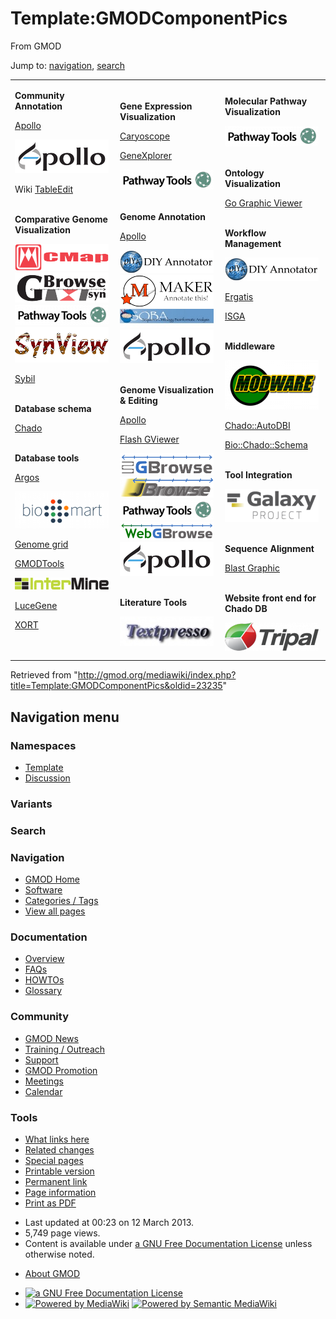 <div id="mw-page-base" class="noprint">

</div>

<div id="mw-head-base" class="noprint">

</div>

<div id="content" class="mw-body" role="main">

<span id="top"></span>

<div id="mw-js-message" style="display:none;">

</div>



# <span dir="auto">Template:GMODComponentPics</span>

<div id="bodyContent">

<div id="siteSub">

From GMOD

</div>

<div id="contentSub">

</div>

<div id="jump-to-nav" class="mw-jump">

Jump to: [navigation](#mw-navigation), [search](#p-search)

</div>

<div id="mw-content-text" class="mw-content-ltr" lang="en" dir="ltr">

<table width="80%" data-align="center" data-cellpadding="10px">
<colgroup>
<col style="width: 33%" />
<col style="width: 33%" />
<col style="width: 33%" />
</colgroup>
<tbody>
<tr class="odd">
<td data-valign="top"><p><strong>Community Annotation</strong></p>
<p><a href="Apollo.1" title="Apollo">Apollo</a></p>
<div class="floatnone">
<a href="WebApollo.1" title="WebApollo"><img
src="../mediawiki/images/thumb/1/1b/ApolloLogo.png/150px-ApolloLogo.png"
srcset="../mediawiki/images/thumb/1/1b/ApolloLogo.png/225px-ApolloLogo.png 1.5x, ../mediawiki/images/thumb/1/1b/ApolloLogo.png/300px-ApolloLogo.png 2x"
width="150" height="54" alt="WebApollo" /></a>
</div>
<p>Wiki <a href="TableEdit.1" title="TableEdit">TableEdit</a></p>
<p><br />
<strong>Comparative Genome Visualization</strong></p>
<div class="floatnone">
<a href="CMap.1" title="CMap"><img
src="../mediawiki/images/thumb/e/ec/CMapLogo-horiz.png/150px-CMapLogo-horiz.png"
srcset="../mediawiki/images/thumb/e/ec/CMapLogo-horiz.png/225px-CMapLogo-horiz.png 1.5x, ../mediawiki/images/thumb/e/ec/CMapLogo-horiz.png/300px-CMapLogo-horiz.png 2x"
width="150" height="43" alt="CMap" /></a>
</div>
<div class="floatnone">
<a href="GBrowse_syn.1" title="GBrowse Synteny Browser"><img
src="../mediawiki/images/thumb/4/44/GBrowse_syn_logo.png/150px-GBrowse_syn_logo.png"
srcset="../mediawiki/images/thumb/4/44/GBrowse_syn_logo.png/225px-GBrowse_syn_logo.png 1.5x, ../mediawiki/images/thumb/4/44/GBrowse_syn_logo.png/300px-GBrowse_syn_logo.png 2x"
width="150" height="48" alt="GBrowse Synteny Browser" /></a>
</div>
<div class="floatnone">
<a href="Pathway_Tools.1" title="Pathway Tools"><img
src="../mediawiki/images/thumb/1/1b/PathwayTools.png/150px-PathwayTools.png"
srcset="../mediawiki/images/thumb/1/1b/PathwayTools.png/225px-PathwayTools.png 1.5x, ../mediawiki/images/thumb/1/1b/PathwayTools.png/300px-PathwayTools.png 2x"
width="150" height="33" alt="Pathway Tools" /></a>
</div>
<div class="floatnone">
<a href="SynView" title="SynView"><img
src="../mediawiki/images/thumb/b/b3/SynView_Icon.gif/150px-SynView_Icon.gif"
srcset="../mediawiki/images/b/b3/SynView_Icon.gif 1.5x, ../mediawiki/images/b/b3/SynView_Icon.gif 2x"
width="150" height="57" alt="SynView" /></a>
</div>
<p><a href="Sybil" title="Sybil">Sybil</a></p>
<p><br />
<strong>Database schema</strong></p>
<p><a href="Chado" class="mw-redirect" title="Chado">Chado</a></p>
<p><br />
<strong>Database tools</strong></p>
<p><a href="Argos" title="Argos">Argos</a></p>
<div class="floatnone">
<a href="BioMart" title="BioMart"><img
src="../mediawiki/images/thumb/a/a4/Biomart250.png/150px-Biomart250.png"
srcset="../mediawiki/images/thumb/a/a4/Biomart250.png/225px-Biomart250.png 1.5x, ../mediawiki/images/a/a4/Biomart250.png 2x"
width="150" height="59" alt="BioMart" /></a>
</div>
<p><a href="Genome_grid" title="Genome grid">Genome grid</a></p>
<p><a href="GMODTools" title="GMODTools">GMODTools</a></p>
<div class="floatnone">
<a href="InterMine" title="InterMine"><img
src="../mediawiki/images/thumb/1/13/InterMineLogo.png/150px-InterMineLogo.png"
srcset="../mediawiki/images/thumb/1/13/InterMineLogo.png/225px-InterMineLogo.png 1.5x, ../mediawiki/images/thumb/1/13/InterMineLogo.png/300px-InterMineLogo.png 2x"
width="150" height="19" alt="InterMine" /></a>
</div>
<p><a href="LuceGene" title="LuceGene">LuceGene</a></p>
<p><a href="XORT.1" title="XORT">XORT</a></p>
<p><br />
</p></td>
<td data-valign="top"><p><strong>Gene Expression
Visualization</strong></p>
<p><a href="Caryoscope" title="Caryoscope">Caryoscope</a></p>
<p><a href="GeneXplorer" title="GeneXplorer">GeneXplorer</a></p>
<div class="floatnone">
<a href="Pathway_Tools.1" title="Pathway Tools"><img
src="../mediawiki/images/thumb/1/1b/PathwayTools.png/150px-PathwayTools.png"
srcset="../mediawiki/images/thumb/1/1b/PathwayTools.png/225px-PathwayTools.png 1.5x, ../mediawiki/images/thumb/1/1b/PathwayTools.png/300px-PathwayTools.png 2x"
width="150" height="33" alt="Pathway Tools" /></a>
</div>
<p><br />
<strong>Genome Annotation</strong></p>
<p><a href="Apollo.1" title="Apollo">Apollo</a></p>
<div class="floatnone">
<a href="DIYA" title="DIYA"><img
src="../mediawiki/images/thumb/e/e6/DIYALogo_Text.png/150px-DIYALogo_Text.png"
srcset="../mediawiki/images/thumb/e/e6/DIYALogo_Text.png/225px-DIYALogo_Text.png 1.5x, ../mediawiki/images/thumb/e/e6/DIYALogo_Text.png/300px-DIYALogo_Text.png 2x"
width="150" height="37" alt="DIYA" /></a>
</div>
<div class="floatnone">
<a href="MAKER.1" title="MAKER"><img
src="../mediawiki/images/thumb/3/37/MAKERLogo.png/150px-MAKERLogo.png"
srcset="../mediawiki/images/thumb/3/37/MAKERLogo.png/225px-MAKERLogo.png 1.5x, ../mediawiki/images/thumb/3/37/MAKERLogo.png/300px-MAKERLogo.png 2x"
width="150" height="51" alt="MAKER" /></a>
</div>
<div class="floatnone">
<a href="SOBA.1" title="SOBA"><img
src="../mediawiki/images/thumb/b/b6/SOBA_Header.jpg/150px-SOBA_Header.jpg"
srcset="../mediawiki/images/thumb/b/b6/SOBA_Header.jpg/225px-SOBA_Header.jpg 1.5x, ../mediawiki/images/thumb/b/b6/SOBA_Header.jpg/300px-SOBA_Header.jpg 2x"
width="150" height="30" alt="SOBA" /></a>
</div>
<div class="floatnone">
<a href="WebApollo.1" title="WebApollo"><img
src="../mediawiki/images/thumb/1/1b/ApolloLogo.png/150px-ApolloLogo.png"
srcset="../mediawiki/images/thumb/1/1b/ApolloLogo.png/225px-ApolloLogo.png 1.5x, ../mediawiki/images/thumb/1/1b/ApolloLogo.png/300px-ApolloLogo.png 2x"
width="150" height="54" alt="WebApollo" /></a>
</div>
<p><br />
<strong>Genome Visualization &amp; Editing</strong></p>
<p><a href="Apollo.1" title="Apollo">Apollo</a></p>
<p><a href="Flash_GViewer" title="Flash GViewer">Flash GViewer</a></p>
<div class="floatnone">
<a href="GBrowse.1" title="GBrowse"><img
src="../mediawiki/images/thumb/0/04/GBrowseLogo.png/150px-GBrowseLogo.png"
srcset="../mediawiki/images/thumb/0/04/GBrowseLogo.png/225px-GBrowseLogo.png 1.5x, ../mediawiki/images/thumb/0/04/GBrowseLogo.png/300px-GBrowseLogo.png 2x"
width="150" height="35" alt="GBrowse" /></a>
</div>
<div class="floatnone">
<a href="JBrowse.1" title="JBrowse"><img
src="../mediawiki/images/thumb/a/ac/JBrowseLogo.png/150px-JBrowseLogo.png"
srcset="../mediawiki/images/thumb/a/ac/JBrowseLogo.png/225px-JBrowseLogo.png 1.5x, ../mediawiki/images/thumb/a/ac/JBrowseLogo.png/300px-JBrowseLogo.png 2x"
width="150" height="33" alt="JBrowse" /></a>
</div>
<div class="floatnone">
<a href="Pathway_Tools.1" title="Pathway Tools"><img
src="../mediawiki/images/thumb/1/1b/PathwayTools.png/150px-PathwayTools.png"
srcset="../mediawiki/images/thumb/1/1b/PathwayTools.png/225px-PathwayTools.png 1.5x, ../mediawiki/images/thumb/1/1b/PathwayTools.png/300px-PathwayTools.png 2x"
width="150" height="33" alt="Pathway Tools" /></a>
</div>
<div class="floatnone">
<a href="WebGBrowse.1" title="WebGBrowse"><img
src="../mediawiki/images/thumb/3/3a/WebGBrowseLogo.png/150px-WebGBrowseLogo.png"
srcset="../mediawiki/images/thumb/3/3a/WebGBrowseLogo.png/225px-WebGBrowseLogo.png 1.5x, ../mediawiki/images/thumb/3/3a/WebGBrowseLogo.png/300px-WebGBrowseLogo.png 2x"
width="150" height="29" alt="WebGBrowse" /></a>
</div>
<div class="floatnone">
<a href="WebApollo.1" title="WebApollo"><img
src="../mediawiki/images/thumb/1/1b/ApolloLogo.png/150px-ApolloLogo.png"
srcset="../mediawiki/images/thumb/1/1b/ApolloLogo.png/225px-ApolloLogo.png 1.5x, ../mediawiki/images/thumb/1/1b/ApolloLogo.png/300px-ApolloLogo.png 2x"
width="150" height="54" alt="WebApollo" /></a>
</div>
<p><br />
<strong>Literature Tools</strong></p>
<div class="floatnone">
<a href="Textpresso" title="Textpresso"><img
src="../mediawiki/images/thumb/c/c4/TextpressoLogo.jpg/150px-TextpressoLogo.jpg"
srcset="../mediawiki/images/c/c4/TextpressoLogo.jpg 1.5x, ../mediawiki/images/c/c4/TextpressoLogo.jpg 2x"
width="150" height="47" alt="Textpresso" /></a>
</div></td>
<td data-valign="top"><p><strong>Molecular Pathway
Visualization</strong></p>
<div class="floatnone">
<a href="Pathway_Tools.1" title="Pathway Tools"><img
src="../mediawiki/images/thumb/1/1b/PathwayTools.png/150px-PathwayTools.png"
srcset="../mediawiki/images/thumb/1/1b/PathwayTools.png/225px-PathwayTools.png 1.5x, ../mediawiki/images/thumb/1/1b/PathwayTools.png/300px-PathwayTools.png 2x"
width="150" height="33" alt="Pathway Tools" /></a>
</div>
<p><br />
<strong>Ontology Visualization</strong></p>
<p><a href="GO_Graphic_Viewer.1" title="GO Graphic Viewer">Go Graphic
Viewer</a></p>
<p><br />
<strong>Workflow Management</strong></p>
<div class="floatnone">
<a href="DIYA" title="DIYA"><img
src="../mediawiki/images/thumb/e/e6/DIYALogo_Text.png/150px-DIYALogo_Text.png"
srcset="../mediawiki/images/thumb/e/e6/DIYALogo_Text.png/225px-DIYALogo_Text.png 1.5x, ../mediawiki/images/thumb/e/e6/DIYALogo_Text.png/300px-DIYALogo_Text.png 2x"
width="150" height="37" alt="DIYA" /></a>
</div>
<p><a href="TIGR-Workflow_/_Ergatis"
title="TIGR-Workflow / Ergatis">Ergatis</a></p>
<p><a href="ISGA" title="ISGA">ISGA</a></p>
<p><br />
<strong>Middleware</strong></p>
<div class="floatnone">
<a href="Modware" title="Modware"><img
src="../mediawiki/images/thumb/e/e3/ModwareLogo.png/150px-ModwareLogo.png"
srcset="../mediawiki/images/thumb/e/e3/ModwareLogo.png/225px-ModwareLogo.png 1.5x, ../mediawiki/images/thumb/e/e3/ModwareLogo.png/300px-ModwareLogo.png 2x"
width="150" height="79" alt="Modware" /></a>
</div>
<p><a href="Chado::AutoDBI"
title="Chado::AutoDBI">Chado::AutoDBI</a></p>
<p><a href="Bio::Chado::Schema"
title="Bio::Chado::Schema">Bio::Chado::Schema</a></p>
<p><br />
<strong>Tool Integration</strong></p>
<div class="floatnone">
<a href="Galaxy.1" title="Galaxy"><img
src="../mediawiki/images/thumb/c/c7/GalaxyLogoBigger.png/150px-GalaxyLogoBigger.png"
srcset="../mediawiki/images/thumb/c/c7/GalaxyLogoBigger.png/225px-GalaxyLogoBigger.png 1.5x, ../mediawiki/images/thumb/c/c7/GalaxyLogoBigger.png/300px-GalaxyLogoBigger.png 2x"
width="150" height="53" alt="Galaxy" /></a>
</div>
<p><br />
<strong>Sequence Alignment</strong></p>
<p><a href="BLAST_Graphic_Viewer.1" title="BLAST Graphic Viewer">Blast
Graphic</a></p>
<p><br />
<strong>Website front end for Chado DB</strong></p>
<div class="floatnone">
<a href="Tripal.1" title="Tripal"><img
src="../mediawiki/images/thumb/0/06/TripalLogo.png/150px-TripalLogo.png"
srcset="../mediawiki/images/thumb/0/06/TripalLogo.png/225px-TripalLogo.png 1.5x, ../mediawiki/images/thumb/0/06/TripalLogo.png/300px-TripalLogo.png 2x"
width="150" height="45" alt="Tripal" /></a>
</div></td>
</tr>
</tbody>
</table>

</div>

<div class="printfooter">

Retrieved from
"<http://gmod.org/mediawiki/index.php?title=Template:GMODComponentPics&oldid=23235>"

</div>

<div id="catlinks" class="catlinks catlinks-allhidden">

</div>

<div class="visualClear">

</div>

</div>

</div>

<div id="mw-navigation">

## Navigation menu

<div id="mw-head">



<div id="left-navigation">

<div id="p-namespaces" class="vectorTabs" role="navigation"
aria-labelledby="p-namespaces-label">

### Namespaces

- <span id="ca-nstab-template"><a href="Template:GMODComponentPics" accesskey="c"
  title="View the template [c]">Template</a></span>
- <span id="ca-talk"><a
  href="http://gmod.org/mediawiki/index.php?title=Template_talk:GMODComponentPics&amp;action=edit&amp;redlink=1"
  accesskey="t"
  title="Discussion about the content page [t]">Discussion</a></span>

</div>

<div id="p-variants" class="vectorMenu emptyPortlet" role="navigation"
aria-labelledby="p-variants-label">

### 

### Variants[](#)

<div class="menu">

</div>

</div>

</div>

<div id="right-navigation">





</div>

<div id="p-search" role="search">

### Search

<div id="simpleSearch">

</div>

</div>

</div>

</div>

<div id="mw-panel">

<div id="p-logo" role="banner">

<a href="Main_Page"
style="background-image: url(../images/GMOD-cogs.png);"
title="Visit the main page"></a>

</div>

<div id="p-Navigation" class="portal" role="navigation"
aria-labelledby="p-Navigation-label">

### Navigation

<div class="body">

- <span id="n-GMOD-Home">[GMOD Home](Main_Page)</span>
- <span id="n-Software">[Software](GMOD_Components)</span>
- <span id="n-Categories-.2F-Tags">[Categories /
  Tags](Categories)</span>
- <span id="n-View-all-pages">[View all pages](Special:AllPages)</span>

</div>

</div>

<div id="p-Documentation" class="portal" role="navigation"
aria-labelledby="p-Documentation-label">

### Documentation

<div class="body">

- <span id="n-Overview">[Overview](Overview)</span>
- <span id="n-FAQs">[FAQs](Category:FAQ)</span>
- <span id="n-HOWTOs">[HOWTOs](Category:HOWTO)</span>
- <span id="n-Glossary">[Glossary](Glossary)</span>

</div>

</div>

<div id="p-Community" class="portal" role="navigation"
aria-labelledby="p-Community-label">

### Community

<div class="body">

- <span id="n-GMOD-News">[GMOD News](GMOD_News)</span>
- <span id="n-Training-.2F-Outreach">[Training /
  Outreach](Training_and_Outreach)</span>
- <span id="n-Support">[Support](Support)</span>
- <span id="n-GMOD-Promotion">[GMOD Promotion](GMOD_Promotion)</span>
- <span id="n-Meetings">[Meetings](Meetings)</span>
- <span id="n-Calendar">[Calendar](Calendar)</span>

</div>

</div>

<div id="p-tb" class="portal" role="navigation"
aria-labelledby="p-tb-label">

### Tools

<div class="body">

- <span id="t-whatlinkshere"><a href="Special:WhatLinksHere/Template:GMODComponentPics" accesskey="j"
  title="A list of all wiki pages that link here [j]">What links here</a></span>
- <span id="t-recentchangeslinked"><a href="Special:RecentChangesLinked/Template:GMODComponentPics"
  accesskey="k"
  title="Recent changes in pages linked from this page [k]">Related
  changes</a></span>
- <span id="t-specialpages"><a href="Special:SpecialPages" accesskey="q"
  title="A list of all special pages [q]">Special pages</a></span>
- <span id="t-print"><a
  href="http://gmod.org/mediawiki/index.php?title=Template:GMODComponentPics&amp;printable=yes"
  rel="alternate" accesskey="p"
  title="Printable version of this page [p]">Printable version</a></span>
- <span id="t-permalink">[Permanent
  link](http://gmod.org/mediawiki/index.php?title=Template:GMODComponentPics&oldid=23235 "Permanent link to this revision of the page")</span>
- <span id="t-info">[Page
  information](http://gmod.org/mediawiki/index.php?title=Template:GMODComponentPics&action=info)</span>
- <span id="t-pdf">[Print as
  PDF](http://gmod.org/mediawiki/index.php?title=Special:PdfPrint&page=Template:GMODComponentPics)</span>

</div>

</div>

</div>

</div>

<div id="footer" role="contentinfo">

- <span id="footer-info-lastmod">Last updated at 00:23 on 12 March
  2013.</span>
- <span id="footer-info-viewcount">5,749 page views.</span>
- <span id="footer-info-copyright">Content is available under
  <a href="http://www.gnu.org/licenses/fdl-1.3.html" class="external"
  rel="nofollow">a GNU Free Documentation License</a> unless otherwise
  noted.</span>

<!-- -->

- <span id="footer-places-about">[About
  GMOD](GMOD:About "GMOD:About")</span>

<!-- -->

- <span id="footer-copyrightico">[<img src="http://www.gnu.org/graphics/gfdl-logo-small.png" width="88"
  height="31" alt="a GNU Free Documentation License" />](http://www.gnu.org/licenses/fdl-1.3.html)</span>
- <span id="footer-poweredbyico">[<img
  src="../mediawiki/skins/common/images/poweredby_mediawiki_88x31.png"
  width="88" height="31" alt="Powered by MediaWiki" />](http://www.mediawiki.org/)
  [<img
  src="../mediawiki/extensions/SemanticMediaWiki/resources/images/smw_button.png"
  width="88" height="31" alt="Powered by Semantic MediaWiki" />](https://www.semantic-mediawiki.org/wiki/Semantic_MediaWiki)</span>

<div style="clear:both">

</div>

</div>
